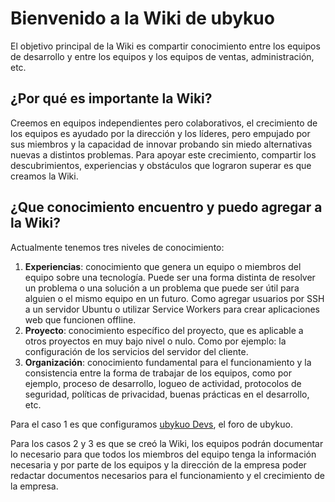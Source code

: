 <!-- TITLE: Home -->
<!-- SUBTITLE: A quick summary of Home -->

# Bienvenido a la Wiki de ubykuo
El objetivo principal de la Wiki es compartir conocimiento entre los equipos de desarrollo y entre los equipos y los equipos de ventas, administración, etc.

## ¿Por qué es importante la Wiki?
Creemos en equipos independientes pero colaborativos, el crecimiento de los equipos es ayudado por la dirección y los líderes, pero empujado por sus miembros y la capacidad de innovar probando sin miedo alternativas nuevas a distintos problemas.
Para apoyar este crecimiento, compartir los descubrimientos, experiencias y obstáculos que lograron superar es que creamos la Wiki.

## ¿Que conocimiento encuentro y puedo agregar a la Wiki?
Actualmente tenemos tres niveles de conocimiento:

1. **Experiencias**: conocimiento que genera un equipo o miembros del equipo sobre una tecnología. Puede ser una forma distinta de resolver un problema o una solución a un problema que puede ser útil para alguien o el mismo equipo en un futuro. Como agregar usuarios por SSH a un servidor Ubuntu o utilizar Service Workers para crear aplicaciones web que funcionen offline.
2. **Proyecto**: conocimiento específico del proyecto, que es aplicable a otros proyectos en muy bajo nivel o nulo. Como por ejemplo: la configuración de los servicios del servidor del cliente. 
3. **Organización**: conocimiento fundamental para el funcionamiento y la consistencia entre la forma de trabajar de los equipos, como por ejemplo, proceso de desarrollo, logueo de actividad, protocolos de seguridad, políticas de privacidad, buenas prácticas en el desarrollo, etc.

Para el caso 1 es que configuramos [ubykuo Devs](https://forum.ubykuo.com), el foro de ubykuo.

Para  los casos 2 y 3 es que se creó la Wiki, los equipos podrán documentar lo necesario para que todos los miembros del equipo tenga la información necesaria y por parte de los equipos y la dirección de la empresa poder redactar documentos necesarios para el funcionamiento y el crecimiento de la empresa.

